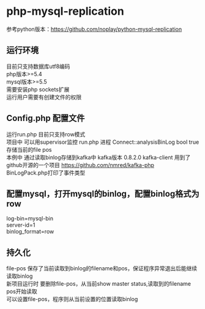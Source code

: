 # php-mysql-replication

参考python版本：https://github.com/noplay/python-mysql-replication

## 运行环境
 目前只支持数据库utf8编码  
 php版本>=5.4  
 mysql版本>=5.5  
 需要安装php  sockets扩展  
 运行用户需要有创建文件的权限  

## Config.php 配置文件


运行run.php 目前只支持row模式  
项目中  可以用supervisor监控 run.php 进程
Connect::analysisBinLog bool true存储当前的file  pos  
本例中 通过读取binlog存储到kafka中  kafka版本 0.8.2.0
kafka-client 用到了github开源的一个项目  https://github.com/nmred/kafka-php  
BinLogPack.php打印了事件类型  


## 配置mysql，打开mysql的binlog，配置binlog格式为row
 log-bin=mysql-bin  
 server-id=1  
 binlog_format=row   

## 持久化
 file-pos 保存了当前读取到binlog的filename和pos，保证程序异常退出后能继续读取binlog  
 新项目运行时 要删除file-pos，从当前show master status,读取到的filename pos开始读取  
 可以设置file-pos，程序则从当前设置的位置读取binlog


